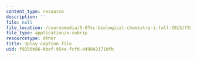 ```yaml
---
content_type: resource
description: ''
file: null
file_location: /coursemedia/5-07sc-biological-chemistry-i-fall-2013/f9256b86bbaf954afcfdd498421710fb_6c1jkgSynrI.srt
file_type: application/x-subrip
resourcetype: Other
title: 3play caption file
uid: f9256b86-bbaf-954a-fcfd-d498421710fb
---
```

